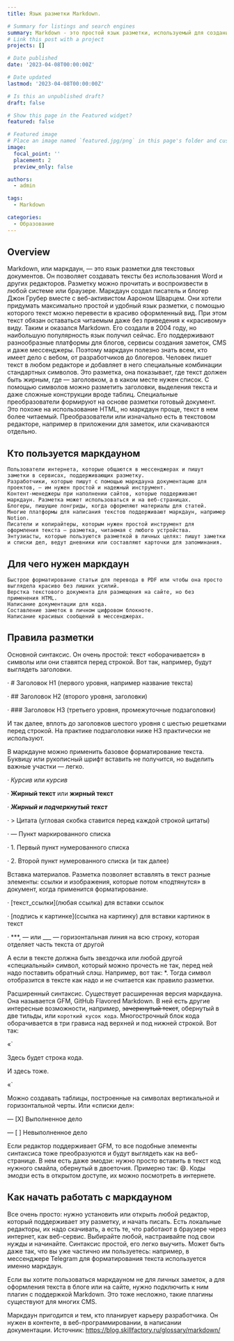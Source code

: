 ```yaml
---
title: Язык разметки Markdown.

# Summary for listings and search engines
summary: Markdown - это простой язык разметки, используемый для создания форматированного текста.
# Link this post with a project
projects: []

# Date published
date: '2023-04-08T00:00:00Z'

# Date updated
lastmod: '2023-04-08T00:00:00Z'

# Is this an unpublished draft?
draft: false

# Show this page in the Featured widget?
featured: false

# Featured image
# Place an image named `featured.jpg/png` in this page's folder and customize its options here.
image:
  focal_point: ''
  placement: 2
  preview_only: false

authors:
  - admin

tags:
  - Markdown

categories:
  - Образование
---
```



## Overview


Markdown, или маркдаун, — это язык разметки для текстовых документов. Он позволяет создавать тексты без использования Word и других редакторов. Разметку можно прочитать и воспроизвести в любой системе или браузере.
Маркдаун создал писатель и блогер Джон Грубер вместе с веб-активистом Аароном Шварцем. Они хотели придумать максимально простой и удобный язык разметки, с помощью которого текст можно перевести в красиво оформленный вид. При этом текст обязан оставаться читаемым даже без приведения к «красивому» виду. Таким и оказался Markdown. Его создали в 2004 году, но наибольшую популярность язык получил сейчас. Его поддерживают разнообразные платформы для блогов, сервисы создания заметок, CMS и даже мессенджеры. Поэтому маркдаун полезно знать всем, кто имеет дело с вебом, от разработчиков до блогеров.
Человек пишет текст в любом редакторе и добавляет в него специальные комбинации стандартных символов. Это разметка, она показывает, где текст должен быть жирным, где — заголовком, а в каком месте нужен список. С помощью символов можно разметить заголовки, выделения текста и даже сложные конструкции вроде таблиц. Специальные преобразователи формируют на основе разметки готовый документ. Это похоже на использование HTML, но маркдаун проще, текст в нем более читаемый. Преобразователи или изначально есть в текстовом редакторе, например в приложении для заметок, или скачиваются отдельно.

## Кто пользуется маркдауном

    Пользователи интернета, которые общаются в мессенджерах и пишут заметки в сервисах, поддерживающих разметку.
    Разработчики, которые пишут с помощью маркдауна документацию для проектов, — им нужен простой и надежный инструмент.
    Контент-менеджеры при наполнении сайтов, которые поддерживают маркдаун. Разметка может использоваться и на веб-страницах.
    Блогеры, пишущие лонгриды, когда оформляют материалы для статей. Многие платформы для написания текстов поддерживают маркдаун, например Notion.
    Писатели и копирайтеры, которым нужен простой инструмент для оформления текста — разметка, читаемая с любого устройства.
    Энтузиасты, которые пользуются разметкой в личных целях: пишут заметки и списки дел, ведут дневники или составляют карточки для запоминания.

## Для чего нужен маркдаун

    Быстрое форматирование статьи для перевода в PDF или чтобы она просто выглядела красиво без лишних усилий.
    Верстка текстового документа для размещения на сайте, но без применения HTML.
    Написание документации для кода.
    Составление заметок в личном цифровом блокноте.
    Написание красивых сообщений в мессенджерах.

## Правила разметки 

Основной синтаксис. Он очень простой: текст «оборачивается» в символы или они ставятся перед строкой. Вот так, например, будут выглядеть заголовки.

· # Заголовок H1 (первого уровня, например название текста)

· ## Заголовок H2 (второго уровня, заголовки)

· ### Заголовок H3 (третьего уровня, промежуточные подзаголовки)

И так далее, вплоть до заголовков шестого уровня с шестью решетками перед строкой. На практике подзаголовки ниже H3 практически не используют.

В маркдауне можно применить базовое форматирование текста. Буквицу или рукописный шрифт вставить не получится, но выделить важные участки — легко.

· *Курсив* или _курсив_

· **Жирный текст** или __жирный текст__

· ***Жирный и подчеркнутый текст***

· > Цитата (угловая скобка ставится перед каждой строкой цитаты)

· — Пункт маркированного списка

· 1. Первый пункт нумерованного списка

· 2. Второй пункт нумерованного списка (и так далее)

Вставка материалов. Разметка позволяет вставлять в текст разные элементы: ссылки и изображения, которые потом «подтянутся» в документ, когда применится форматирование.

· [текст_ссылки](любая ссылка) для вставки ссылок

· [подпись к картинке](ссылка на картинку) для вставки картинок в текст

· ***, — или ___ — горизонтальная линия на всю строку, которая отделяет часть текста от другой

А если в тексте должна быть звездочка или любой другой «специальный» символ, который можно прочесть не так, перед ней надо поставить обратный слэш. Например, вот так: *. Тогда символ отобразится в тексте как надо и не считается как правило разметки.

Расширенный синтаксис. Существует расширенная версия маркдауна. Она называется GFM, GitHub Flavored Markdown. В ней есть другие интересные возможности, например, ~~зачеркнутый текст~~, обернутый в две тильды, или `короткий кусок кода`. Многострочный блок кода оборачивается в три грависа над верхней и под нижней строкой. Вот так:

«`

Здесь будет строка кода.

И здесь тоже.

«`

Можно создавать таблицы, построенные на символах вертикальной и горизонтальной черты. Или «списки дел»:

— [X] Выполненное дело

— [ ] Невыполненное дело

Если редактор поддерживает GFM, то все подобные элементы синтаксиса тоже преобразуются и будут выглядеть как на веб-странице. В нем есть даже эмодзи: нужно просто вставить в текст код нужного смайла, обернутый в двоеточия. Примерно так: :smile:. Коды эмодзи есть в открытом доступе, их можно посмотреть в интернете.

## Как начать работать с маркдауном

Все очень просто: нужно установить или открыть любой редактор, который поддерживает эту разметку, и начать писать. Есть локальные редакторы, их надо скачивать, а есть те, что работают в браузере через интернет, как веб-сервис. Выбирайте любой, настраивайте под свои нужды и начинайте. Синтаксис простой, его легко выучить. Может быть даже так, что вы уже частично им пользуетесь: например, в мессенджере Telegram для форматирования текста используется именно маркдаун.

Если вы хотите пользоваться маркдауном не для личных заметок, а для оформления текста в блоге или на сайте, нужно подключить к ним плагин с поддержкой Markdown. Это тоже несложно, такие плагины существуют для многих CMS.

Маркдаун пригодится и тем, кто планирует карьеру разработчика. Он нужен в контенте, в веб-программировании, в написании документации.
Источник: https://blog.skillfactory.ru/glossary/markdown/

